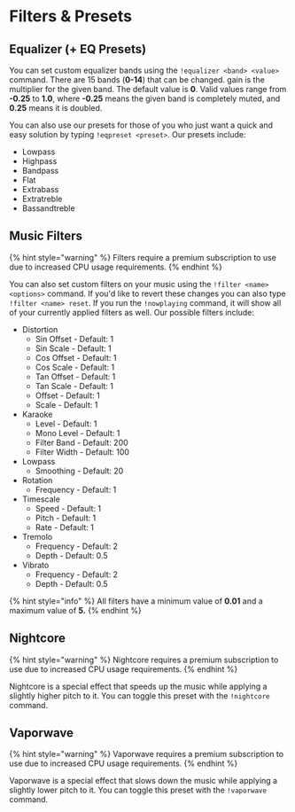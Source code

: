 # Filters & Presets

## Equalizer (+ EQ Presets)

You can set custom equalizer bands using the `!equalizer <band> <value>` command. There are 15 bands (**0-14**) that can be changed. gain is the multiplier for the given band. The default value is **0**. Valid values range from **-0.25** to **1.0**, where **-0.25** means the given band is completely muted, and **0.25** means it is doubled.

You can also use our presets for those of you who just want a quick and easy solution by typing `!eqpreset <preset>`. Our presets include:

* Lowpass
* Highpass
* Bandpass
* Flat
* Extrabass
* Extratreble
* Bassandtreble

## Music Filters

{% hint style="warning" %}
Filters require a premium subscription to use due to increased CPU usage requirements.
{% endhint %}

You can also set custom filters on your music using the `!filter <name> <options>` command. If you'd like to revert these changes you can also type `!filter <name> reset`. If you run the `!nowplaying` command, it will show all of your currently applied filters as well. Our possible filters include:

* Distortion
  * Sin Offset - Default: 1
  * Sin Scale - Default: 1
  * Cos Offset - Default: 1
  * Cos Scale - Default: 1
  * Tan Offset - Default: 1
  * Tan Scale - Default: 1
  * Offset - Default: 1
  * Scale - Default: 1
* Karaoke
  * Level - Default: 1
  * Mono Level - Default: 1
  * Filter Band - Default: 200
  * Filter Width - Default: 100
* Lowpass
  * Smoothing - Default: 20
* Rotation
  * Frequency - Default: 1
* Timescale
  * Speed - Default: 1
  * Pitch - Default: 1
  * Rate - Default: 1
* Tremolo
  * Frequency - Default: 2
  * Depth - Default: 0.5
* Vibrato
  * Frequency - Default: 2
  * Depth - Default: 0.5

{% hint style="info" %}
All filters have a minimum value of **0.01** and a maximum value of **5.**
{% endhint %}

## Nightcore

{% hint style="warning" %}
Nightcore requires a premium subscription to use due to increased CPU usage requirements.
{% endhint %}

Nightcore is a special effect that speeds up the music while applying a slightly higher pitch to it. You can toggle this preset with the `!nightcore` command.

## Vaporwave

{% hint style="warning" %}
Vaporwave requires a premium subscription to use due to increased CPU usage requirements.
{% endhint %}

Vaporwave is a special effect that slows down the music while applying a slightly lower pitch to it. You can toggle this preset with the `!vaporwave` command.
